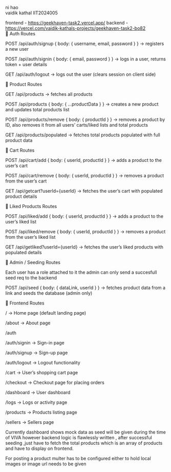 ni hao <br>
vaidik kathal IIT2024005

frontend - https://geekhaven-task2.vercel.app/
backend - https://vercel.com/vaidik-kathals-projects/geekhaven-task2-bo82
<br>
📌 Auth Routes

POST /api/auth/signup
{ body: { username, email, password } } → registers a new user

POST /api/auth/signin
{ body: { email, password } } → logs in a user, returns token + user details

GET /api/auth/logout → logs out the user (clears session on client side)

📌 Product Routes

GET /api/products → fetches all products

POST /api/products
{ body: { ...productData } } → creates a new product and updates total products list

POST /api/products/remove
{ body: { productId } } → removes a product by ID, also removes it from all users’ carts/liked lists and total products

GET /api/products/populated → fetches total products populated with full product data

📌 Cart Routes

POST /api/cart/add
{ body: { userId, productId } } → adds a product to the user’s cart

POST /api/cart/remove
{ body: { userId, productId } } → removes a product from the user’s cart

GET /api/getcart?userId={userId} → fetches the user’s cart with populated product details

📌 Liked Products Routes

POST /api/liked/add
{ body: { userId, productId } } → adds a product to the user’s liked list

POST /api/liked/remove
{ body: { userId, productId } } → removes a product from the user’s liked list

GET /api/getliked?userId={userId} → fetches the user’s liked products with populated details

📌 Admin / Seeding Routes

Each user has a role attached to it the admin can only send a succesfull seed req to the backend 

POST /api/seed
{ body: { dataLink, userId } } → fetches product data from a link and seeds the database (admin only)

📌 Frontend Routes

/ → Home page (default landing page)

/about → About page

/auth

/auth/signin → Sign-in page

/auth/signup → Sign-up page

/auth/logout → Logout functionality

/cart → User’s shopping cart page

/checkout → Checkout page for placing orders

/dashboard → User dashboard

/logs → Logs or activity page

/products → Products listing page

/sellers → Sellers page

Currently dashboard shows mock data as seed will be given during the time of VIVA however backend logic is flawlessly written , after successful seeding ,just have to fetch the total products which is an array of products and have to display on frontend.

For posting a product multer has to be configured either to hold local images or image url needs to be given

